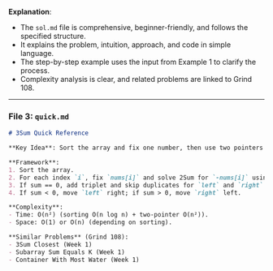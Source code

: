 
**Explanation**:

- The `sol.md` file is comprehensive, beginner-friendly, and follows the specified structure.
- It explains the problem, intuition, approach, and code in simple language.
- The step-by-step example uses the input from Example 1 to clarify the process.
- Complexity analysis is clear, and related problems are linked to Grind 108.

---

### File 3: `quick.md`

```markdown
# 3Sum Quick Reference

**Key Idea**: Sort the array and fix one number, then use two pointers to find two numbers summing to the negative of the fixed number. Skip duplicates to avoid duplicate triplets.

**Framework**:
1. Sort the array.
2. For each index `i`, fix `nums[i]` and solve 2Sum for `-nums[i]` using two pointers (`left = i + 1`, `right = n - 1`).
3. If sum == 0, add triplet and skip duplicates for `left` and `right`.
4. If sum < 0, move `left` right; if sum > 0, move `right` left.

**Complexity**:
- Time: O(n²) (sorting O(n log n) + two-pointer O(n²)).
- Space: O(1) or O(n) (depending on sorting).

**Similar Problems** (Grind 108):
- 3Sum Closest (Week 1)
- Subarray Sum Equals K (Week 1)
- Container With Most Water (Week 1)
